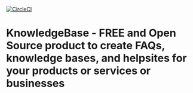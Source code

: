 [![CircleCI](https://circleci.com/gh/cmittal79dev/knowledgebasehub/tree/main.svg?style=shield)](https://circleci.com/gh/cmittal79dev/knowledgebasehub/tree/main)

# KnowledgeBase - FREE and Open Source product to create FAQs, knowledge bases, and helpsites for your products or services or businesses
